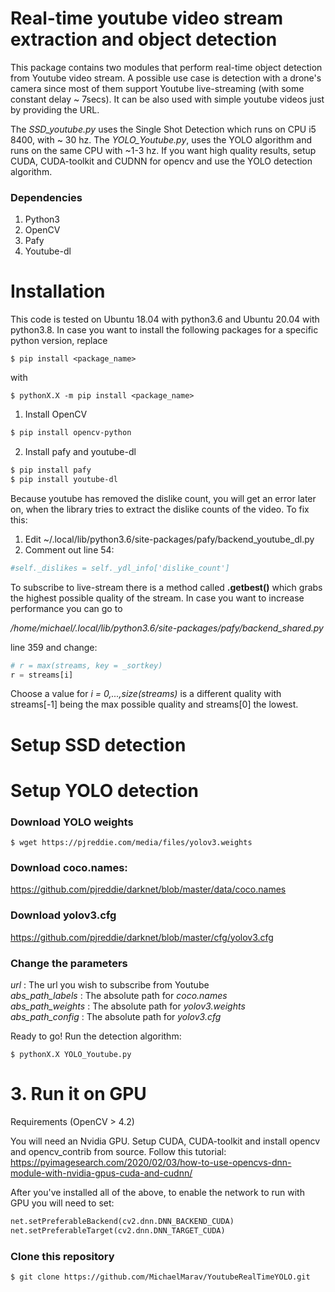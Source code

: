 # Real-time youtube video stream extraction and object detection 

This package contains two modules that perform real-time object detection from Youtube video stream. A possible use case is detection with a drone's camera since most of them support Youtube live-streaming (with some constant delay ~ 7secs). It can be also used with simple youtube videos just by providing the URL. 

The *SSD_youtube.py* uses the Single Shot Detection which runs on CPU i5 8400, with ~ 30 hz. The *YOLO_Youtube.py*, uses the YOLO algorithm and runs on the same CPU with ~1-3 hz. If you want high quality results, setup CUDA, CUDA-toolkit and CUDNN for opencv and use the YOLO detection algorithm.   
 
### Dependencies
1) Python3
2) OpenCV
3) Pafy 
4) Youtube-dl

# Installation
This code is tested on Ubuntu 18.04 with python3.6 and Ubuntu 20.04 with python3.8. In case you want to install the following packages for a specific python version, replace

```
$ pip install <package_name>
```
with 
```
$ pythonX.X -m pip install <package_name>
```

1. Install OpenCV 
```bash
$ pip install opencv-python
```
2. Install pafy and youtube-dl
```bash
$ pip install pafy 
$ pip install youtube-dl
```
Because youtube has removed the dislike count, you will get an error later on, when the library tries to extract the dislike counts of the video. To fix this:
1. Edit ~/.local/lib/python3.6/site-packages/pafy/backend_youtube_dl.py
2. Comment out line 54:
```python
#self._dislikes = self._ydl_info['dislike_count']
```

To subscribe to live-stream there is a method called **.getbest()** which grabs the highest possible quality of the stream. In case you want to increase performance you can go to 

*/home/michael/.local/lib/python3.6/site-packages/pafy/backend_shared.py*

line 359 and change:
```python
# r = max(streams, key = _sortkey)
r = streams[i]
```
Choose a value for *i = 0,...,size(streams)* is a different quality with streams[-1] being the max possible quality and streams[0] the lowest.


# Setup SSD detection



# Setup YOLO detection

### Download YOLO weights
``` 
$ wget https://pjreddie.com/media/files/yolov3.weights
```

### Download coco.names:
https://github.com/pjreddie/darknet/blob/master/data/coco.names

### Download yolov3.cfg
https://github.com/pjreddie/darknet/blob/master/cfg/yolov3.cfg

### Change the parameters 
*url* : The url you wish to subscribe from Youtube \
*abs_path_labels* : The absolute path for *coco.names* \
*abs_path_weights* : The absolute path for *yolov3.weights*\
*abs_path_config* : The absolute path for *yolov3.cfg*

Ready to go! Run the detection algorithm:
```
$ pythonX.X YOLO_Youtube.py
```


# 3. Run it on GPU 

Requirements (OpenCV > 4.2)

You will need an Nvidia GPU. Setup CUDA, CUDA-toolkit and install opencv and opencv_contrib from source. Follow this tutorial:
https://pyimagesearch.com/2020/02/03/how-to-use-opencvs-dnn-module-with-nvidia-gpus-cuda-and-cudnn/

After you've installed all of the above, to enable the network to run with GPU you will need to set:
```python
net.setPreferableBackend(cv2.dnn.DNN_BACKEND_CUDA)
net.setPreferableTarget(cv2.dnn.DNN_TARGET_CUDA)
```
### Clone this repository 
```
$ git clone https://github.com/MichaelMarav/YoutubeRealTimeYOLO.git
```
